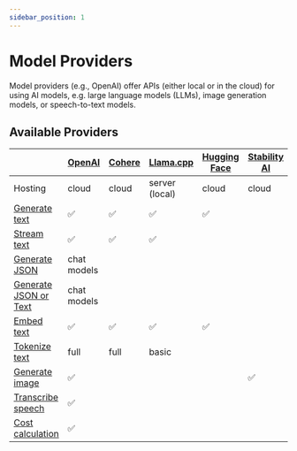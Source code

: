 ```yaml
---
sidebar_position: 1
---
```


# Model Providers

Model providers (e.g., OpenAI) offer APIs (either local or in the cloud) for using AI models, e.g. large language models (LLMs), image generation models, or speech-to-text models.

## Available Providers

|                                                                | [OpenAI](/integration/model-provider/openai) | [Cohere](/integration/model-provider/cohere) | [Llama.cpp](/integration/model-provider/llamacpp) | [Hugging Face](/integration/model-provider/huggingface) | [Stability AI](/integration/model-provider/stability) | [Automatic1111](/integration/model-provider/automatic1111) |
| -------------------------------------------------------------- | -------------------------------------------- | -------------------------------------------- | ------------------------------------------------- | ------------------------------------------------------- | ----------------------------------------------------- | ---------------------------------------------------------- |
| Hosting                                                        | cloud                                        | cloud                                        | server (local)                                    | cloud                                                   | cloud                                                 | server (local)                                             |
| [Generate text](/guide/function/generate-text)                 | ✅                                           | ✅                                           | ✅                                                | ✅                                                      |                                                       |                                                            |
| [Stream text](/guide/function/generate-text)                   | ✅                                           | ✅                                           | ✅                                                |                                                         |                                                       |                                                            |
| [Generate JSON](/guide/function/generate-json)                 | chat models                                  |                                              |                                                   |                                                         |                                                       |                                                            |
| [Generate JSON or Text](/guide/function/generate-json-or-text) | chat models                                  |                                              |                                                   |                                                         |                                                       |                                                            |
| [Embed text](/guide/function/embed-text)                       | ✅                                           | ✅                                           | ✅                                                | ✅                                                      |                                                       |                                                            |
| [Tokenize text](/guide/function/tokenize-text)                 | full                                         | full                                         | basic                                             |                                                         |                                                       |                                                            |
| [Generate image](/guide/function/generate-image)               | ✅                                           |                                              |                                                   |                                                         | ✅                                                    | ✅                                                         |
| [Transcribe speech](/guide/function/transcribe-speech)         | ✅                                           |                                              |                                                   |                                                         |                                                       |                                                            |
| [Cost calculation](/guide/run/cost-calculation)                | ✅                                           |                                              |                                                   |                                                         |                                                       |                                                            |
